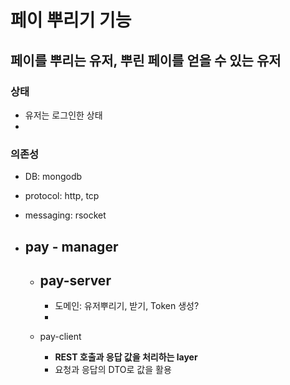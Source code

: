 # 페이 뿌리기 기능

## 페이를 뿌리는 유저, 뿌린 페이를 얻을 수 있는 유저

### 상태
- 유저는 로그인한 상태
- 

### 의존성
- DB: mongodb
- protocol: http, tcp
- messaging: rsocket




- pay - manager
    -
    - pay-server
        -
        - 도메인: 유저뿌리기, 받기, Token 생성?
        - 
      
    - pay-client
        - **REST 호출과 응답 값을 처리하는 layer**
        - 요청과 응답의 DTO로 값을 활용
        
        
        
